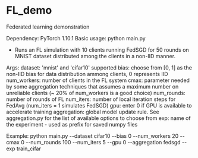 # FL_demo
Federated learning demonstration

Dependency: PyTorch 1.10.1
Basic usage: python main.py
- Runs an FL simulation with 10 clients running FedSGD for 50 rounds on MNIST dataset distributed among the clients in a non-IID manner.

Args:
  dataset: 'mnist' and 'cifar10' supported
  bias: choose from [0, 1] as the non-IID bias for data distribution ammong clients, 0 represents IID
  num_workers: number of clients in the FL system
  cmax: parameter needed by some aggregation techniques that assumes a maximum number on unreliable clients (~ 20% of num_workers is a good choice)
  num_rounds: number of rounds of FL
  num_iters: number of local iteration steps for FedAvg (num_iters = 1 simulates FedSGD)
  gpu: enter 0 if GPU is available to accelerate training
  aggregation: global model update rule. See aggregation.py for the list of available options to choose from
  exp: name of the experiment - used as prefix for saved numpy files

Example:
python main.py --dataset cifar10 --bias 0 --num_workers 20 --cmax 0 --num_rounds 100 --num_iters 5 --gpu 0 --aggregation fedsgd --exp train_cifar
